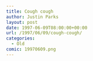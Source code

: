 ```yaml
---
title: Cough cough
author: Justin Parks
layout: post
date: 1997-06-09T08:00:00+00:00
url: /1997/06/09/cough-cough/
categories:
  - Old
comic: 19970609.png
---
```

